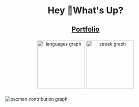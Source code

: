 <h1 align="center">Hey 👋What's Up?</h1>

###

<h2 align="center"><a href=https://gcanidemir.github.io/>Portfolio</a></h2>

###

<div align="center">
  <img src="https://github-readme-stats.vercel.app/api/top-langs?username=gcanidemir&locale=en&hide_title=false&layout=compact&card_width=320&langs_count=5&theme=dracula&hide_border=false&order=2" height="150" alt="languages graph"  />
  <img src="https://streak-stats.demolab.com?user=gcanidemir&locale=en&mode=daily&theme=dracula&hide_border=false&border_radius=5&order=3" height="150" alt="streak graph"  />
</div>

###

<picture>
  <source media="(prefers-color-scheme: dark)" srcset="https://raw.githubusercontent.com/gcanidemir/gcanidemir/output/pacman-contribution-graph-dark.svg">
  <source media="(prefers-color-scheme: light)" srcset="https://raw.githubusercontent.com/gcanidemir/gcanidemir/output/pacman-contribution-graph.svg">
  <img alt="pacman contribution graph" src="https://raw.githubusercontent.com/gcanidemir/gcanidemir/output/pacman-contribution-graph.svg">
</picture>

###
